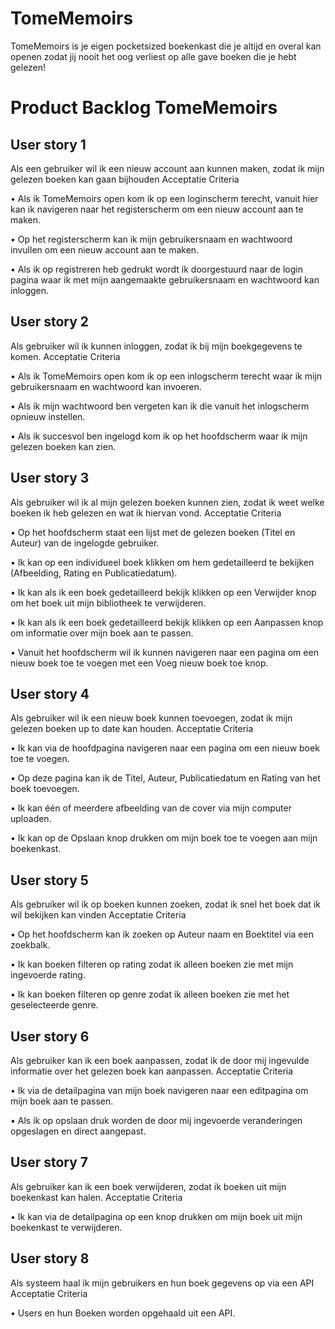 # TomeMemoirs
TomeMemoirs is je eigen pocketsized boekenkast die je altijd en overal kan openen zodat jij nooit het oog verliest op alle gave boeken die je hebt gelezen!

# Product Backlog TomeMemoirs

**User story 1** 
--
Als een gebruiker wil ik een nieuw account aan kunnen maken, zodat ik mijn gelezen boeken kan gaan bijhouden
Acceptatie Criteria

•	Als ik TomeMemoirs open kom ik op een loginscherm terecht, vanuit hier kan ik navigeren naar het registerscherm om een nieuw account aan te maken. 

•	Op het registerscherm kan ik mijn gebruikersnaam en wachtwoord invullen om een nieuw account aan te maken.

•	Als ik op registreren heb gedrukt wordt ik doorgestuurd naar de login pagina waar ik met mijn aangemaakte gebruikersnaam en wachtwoord kan inloggen. 

**User story 2**
--
Als gebruiker wil ik kunnen inloggen, zodat ik bij mijn boekgegevens te komen. 
Acceptatie Criteria

•	Als ik TomeMemoirs open kom ik op een inlogscherm terecht waar ik mijn gebruikersnaam en wachtwoord kan invoeren. 

•	Als ik mijn wachtwoord ben vergeten kan ik die vanuit het inlogscherm opnieuw instellen.

•	Als ik succesvol ben ingelogd kom ik op het hoofdscherm waar ik mijn gelezen boeken kan zien. 

**User story 3**
--
Als gebruiker wil ik al mijn gelezen boeken kunnen zien, zodat ik weet welke boeken ik heb gelezen en wat ik hiervan vond. 
Acceptatie Criteria

•	Op het hoofdscherm staat een lijst met de gelezen boeken (Titel en Auteur) van de ingelogde gebruiker.

•	Ik kan op een individueel boek klikken om hem gedetailleerd te bekijken (Afbeelding, Rating en Publicatiedatum). 

•	Ik kan als ik een boek gedetailleerd bekijk klikken op een Verwijder knop om het boek uit mijn bibliotheek te verwijderen. 

•	Ik kan als ik een boek gedetailleerd bekijk klikken op een Aanpassen knop om informatie over mijn boek aan te passen. 

•	Vanuit het hoofdscherm wil ik kunnen navigeren naar een pagina om een nieuw boek toe te voegen met een Voeg nieuw boek toe knop. 

**User story 4**
--
Als gebruiker wil ik een nieuw boek kunnen toevoegen, zodat ik mijn gelezen boeken up to date kan houden. 
Acceptatie Criteria

•	Ik kan via de hoofdpagina navigeren naar een pagina om een nieuw boek toe te voegen. 

•	Op deze pagina kan ik de Titel, Auteur, Publicatiedatum en Rating van het boek toevoegen. 

•	Ik kan één of meerdere afbeelding van de cover via mijn computer uploaden. 

•	Ik kan op de Opslaan knop drukken om mijn boek toe te voegen aan mijn boekenkast. 

**User story 5**
--
Als gebruiker wil ik op boeken kunnen zoeken, zodat ik snel het boek dat ik wil bekijken kan vinden
Acceptatie Criteria

•	Op het hoofdscherm kan ik zoeken op Auteur naam en Boektitel via een zoekbalk.

•	Ik kan boeken filteren op rating zodat ik alleen boeken zie met mijn ingevoerde rating.

•	Ik kan boeken filteren op genre zodat ik alleen boeken zie met het geselecteerde genre.

**User story 6**
--
Als gebruiker kan ik een boek aanpassen, zodat ik de door mij ingevulde informatie over het gelezen boek kan aanpassen. 
Acceptatie Criteria

•	Ik via de detailpagina van mijn boek navigeren naar een editpagina om mijn boek aan te passen.

•	Als ik op opslaan druk worden de door mij ingevoerde veranderingen opgeslagen en direct aangepast. 

**User story 7**
--
Als gebruiker kan ik een boek verwijderen, zodat ik boeken uit mijn boekenkast kan halen.
Acceptatie Criteria

•	Ik kan via de detailpagina op een knop drukken om mijn boek uit mijn boekenkast te verwijderen. 

**User story 8**
--
Als systeem haal ik mijn gebruikers en hun boek gegevens op via een API
Acceptatie Criteria

•	Users en hun Boeken worden opgehaald uit een API.

